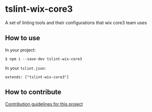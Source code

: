 # tslint-wix-core3
A set of linting tools and their configurations that wix core3 team uses

## How to use
In your project:
```
$ npm i --save-dev tslint-wix-core3
```
In your `tslint.json`:
```
extends: ["tslint-wix-core3"]
```

## How to contribute
[Contribution guidelines for this project](.github/CONTRIBUTING.md)
